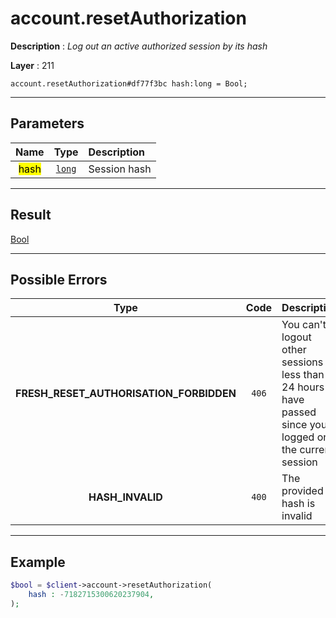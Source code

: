 # account.resetAuthorization

**Description** : *Log out an active authorized session by its hash*

**Layer** : 211

```tl
account.resetAuthorization#df77f3bc hash:long = Bool;
```

---

## Parameters

| Name | Type | Description |
| :---: | :---: | :--- |
| <mark>hash</mark> | [`long`](type/long) | Session hash |

---

## Result

[Bool](type/Bool)

---

## Possible Errors

| Type | Code | Description |
| :---: | :---: | :--- |
| **FRESH_RESET_AUTHORISATION_FORBIDDEN** | `406` | You can't logout other sessions if less than 24 hours have passed since you logged on the current session |
| **HASH_INVALID** | `400` | The provided hash is invalid |

---

## Example

```php
$bool = $client->account->resetAuthorization(
	hash : -7182715300620237904,
);
```